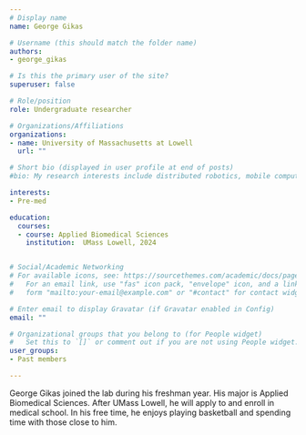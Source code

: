 ```yaml
---
# Display name
name: George Gikas

# Username (this should match the folder name)
authors:
- george_gikas

# Is this the primary user of the site?
superuser: false

# Role/position
role: Undergraduate researcher

# Organizations/Affiliations
organizations:
- name: University of Massachusetts at Lowell
  url: ""

# Short bio (displayed in user profile at end of posts)
#bio: My research interests include distributed robotics, mobile computing and programmable matter.

interests:
- Pre-med

education:
  courses:
  - course: Applied Biomedical Sciences
    institution:  UMass Lowell, 2024


# Social/Academic Networking
# For available icons, see: https://sourcethemes.com/academic/docs/page-builder/#icons
#   For an email link, use "fas" icon pack, "envelope" icon, and a link in the
#   form "mailto:your-email@example.com" or "#contact" for contact widget.

# Enter email to display Gravatar (if Gravatar enabled in Config)
email: ""

# Organizational groups that you belong to (for People widget)
#   Set this to `[]` or comment out if you are not using People widget.
user_groups:
- Past members

---
```

George Gikas joined the lab during his freshman year. His major is Applied Biomedical Sciences. After UMass Lowell, he will apply to and enroll in medical school. In his free time, he enjoys playing basketball and spending time with those close to him.
